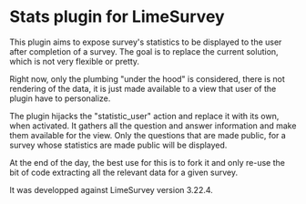 # Stats plugin for LimeSurvey

This plugin aims to expose survey's statistics to be displayed to the user after completion of a survey. The 
goal is to replace the current solution, which is not very flexible or pretty.

Right now, only the plumbing "under the hood" is considered, there is not rendering of the data, it is just made 
available to a view that user of the plugin have to personalize.

The plugin hijacks the "statistic_user" action and replace it with its own, when activated. It gathers all the 
question and answer information and make them available for the view. Only the questions that are made public, for a 
survey whose statistics are made public will be displayed.

At the end of the day, the best use for this is to fork it and only re-use the bit of code extracting all the relevant 
data for a given survey.

It was developped against LimeSurvey version 3.22.4.